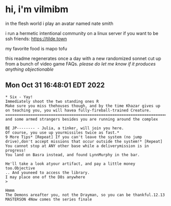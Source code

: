 # hi, i'm vilmibm

in the flesh world i play an avatar named nate smith

i run a hermetic intentional community on a linux server if you want to be ssh friends: https://tilde.town

my favorite food is mapo tofu

this readme regenerates once a day with a new randomized sonnet cut up from a bunch of video game FAQs.
_please do let me know if it produces anything objectionable_

## Mon Oct 31 16:48:01 EDT 2022

    * Six - Yay!
    Immediately shoot the two standing ones R
    Make sure you miss thehouses though, and by the time Khazar gives up on teaching you, you will havea fully-fireball-trained Creature. =============================================================================6i
    and some armed strangers besides you are running around the complex
    
    BE JP-------- - Julia, a tinker, will join you here.
    Of course, you use up yourmissiles twice as fast.*
    9 More Tips* [Repeat] If you can't leave the system (no jump drive),don't accept missions that occur outside the system!* [Repeat] You cannot stop at ANY other base while a deliverymission is in progress!
    You land on Basra instead, and found LynnMurphy in the bar.
    
    He'll take a look atyour artifact, and pay a little money too.Objective
    .. And youneed to access the library.
    I may place one of the D8s anywhere
    >
    
    Hmmm
    The Demons areafter you, not the Drayman, so you can be thankful.12.13 MASTERSON 4Now comes the series finale
